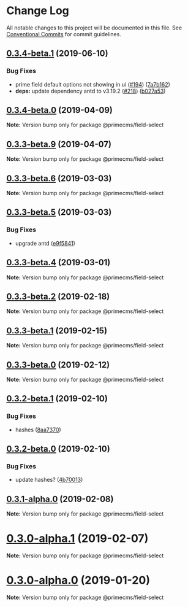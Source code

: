 # Change Log

All notable changes to this project will be documented in this file.
See [Conventional Commits](https://conventionalcommits.org) for commit guidelines.

## [0.3.4-beta.1](https://github.com/birkir/prime/tree/master/packages/prime-field-select/compare/v0.3.4-beta.0...v0.3.4-beta.1) (2019-06-10)

### Bug Fixes

- prime field default options not showing in ui ([#194](https://github.com/birkir/prime/tree/master/packages/prime-field-select/issues/194)) ([7a7b162](https://github.com/birkir/prime/tree/master/packages/prime-field-select/commit/7a7b162))
- **deps:** update dependency antd to v3.19.2 ([#218](https://github.com/birkir/prime/tree/master/packages/prime-field-select/issues/218)) ([b027a53](https://github.com/birkir/prime/tree/master/packages/prime-field-select/commit/b027a53))

## [0.3.4-beta.0](https://github.com/birkir/prime/tree/master/packages/prime-field-select/compare/v0.3.3-beta.9...v0.3.4-beta.0) (2019-04-09)

**Note:** Version bump only for package @primecms/field-select

## [0.3.3-beta.9](https://github.com/birkir/prime/tree/master/packages/prime-field-select/compare/v0.3.3-beta.8...v0.3.3-beta.9) (2019-04-07)

**Note:** Version bump only for package @primecms/field-select

## [0.3.3-beta.6](https://github.com/birkir/prime/tree/master/packages/prime-field-select/compare/v0.3.3-beta.5...v0.3.3-beta.6) (2019-03-03)

**Note:** Version bump only for package @primecms/field-select

## [0.3.3-beta.5](https://github.com/birkir/prime/tree/master/packages/prime-field-select/compare/v0.3.3-beta.4...v0.3.3-beta.5) (2019-03-03)

### Bug Fixes

- upgrade antd ([e9f5841](https://github.com/birkir/prime/tree/master/packages/prime-field-select/commit/e9f5841))

## [0.3.3-beta.4](https://github.com/birkir/prime/tree/master/packages/prime-field-select/compare/v0.3.3-beta.3...v0.3.3-beta.4) (2019-03-01)

**Note:** Version bump only for package @primecms/field-select

## [0.3.3-beta.2](https://github.com/birkir/prime/tree/master/packages/prime-field-select/compare/v0.3.3-beta.1...v0.3.3-beta.2) (2019-02-18)

**Note:** Version bump only for package @primecms/field-select

## [0.3.3-beta.1](https://github.com/birkir/prime/tree/master/packages/prime-field-select/compare/v0.3.3-beta.0...v0.3.3-beta.1) (2019-02-15)

**Note:** Version bump only for package @primecms/field-select

## [0.3.3-beta.0](https://github.com/birkir/prime/tree/master/packages/prime-field-select/compare/v0.3.2-beta.9...v0.3.3-beta.0) (2019-02-12)

**Note:** Version bump only for package @primecms/field-select

## [0.3.2-beta.1](https://github.com/birkir/prime/tree/master/packages/prime-field-select/compare/v0.3.2-beta.0...v0.3.2-beta.1) (2019-02-10)

### Bug Fixes

- hashes ([8aa7370](https://github.com/birkir/prime/tree/master/packages/prime-field-select/commit/8aa7370))

## [0.3.2-beta.0](https://github.com/birkir/prime/tree/master/packages/prime-field-select/compare/v0.3.1-alpha.0...v0.3.2-beta.0) (2019-02-10)

### Bug Fixes

- update hashes? ([4b70013](https://github.com/birkir/prime/tree/master/packages/prime-field-select/commit/4b70013))

## [0.3.1-alpha.0](https://github.com/birkir/prime/tree/master/packages/prime-field-select/compare/v0.3.0-alpha.5...v0.3.1-alpha.0) (2019-02-08)

**Note:** Version bump only for package @primecms/field-select

# [0.3.0-alpha.1](https://github.com/birkir/prime/tree/master/packages/prime-field-select/compare/v0.3.0-alpha.0...v0.3.0-alpha.1) (2019-02-07)

**Note:** Version bump only for package @primecms/field-select

# [0.3.0-alpha.0](https://github.com/birkir/prime/tree/master/packages/prime-field-select/compare/v0.2.21...v0.3.0-alpha.0) (2019-01-20)

**Note:** Version bump only for package @primecms/field-select
